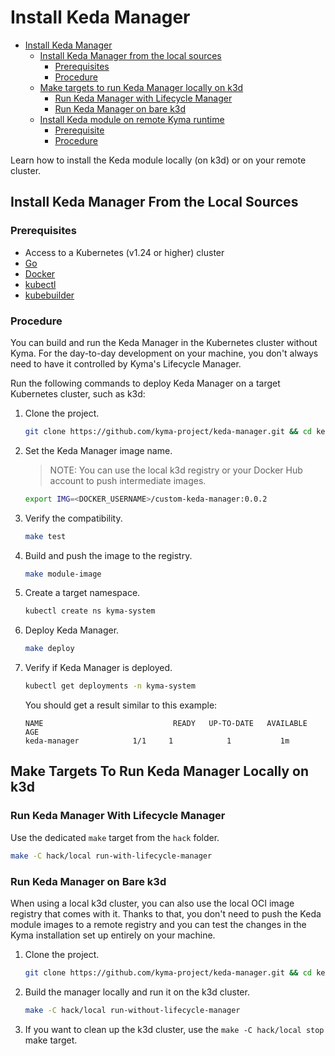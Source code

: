 # Install Keda Manager 

- [Install Keda Manager](#install-keda-manager)
  - [Install Keda Manager from the local sources](#install-keda-manager-from-the-local-sources)
    - [Prerequisites](#prerequisites)
    - [Procedure](#procedure)
  - [Make targets to run Keda Manager locally on k3d](#make-targets-to-run-keda-manager-locally-on-k3d)
    - [Run Keda Manager with Lifecycle Manager](#run-keda-manager-with-lifecycle-manager)
    - [Run Keda Manager on bare k3d](#run-keda-manager-on-bare-k3d)
  - [Install Keda module on remote Kyma runtime](#install-keda-module-on-remote-kyma-runtime)
    - [Prerequisite](#prerequisite)
    - [Procedure](#procedure-1)

Learn how to install the Keda module locally (on k3d) or on your remote cluster.

## Install Keda Manager From the Local Sources 

### Prerequisites

- Access to a Kubernetes (v1.24 or higher) cluster
- [Go](https://go.dev/)
- [Docker](https://www.docker.com/)
- [kubectl](https://kubernetes.io/docs/tasks/tools/)
- [kubebuilder](https://book.kubebuilder.io/)

### Procedure

You can build and run the Keda Manager in the Kubernetes cluster without Kyma.
For the day-to-day development on your machine, you don't always need to have it controlled by Kyma's Lifecycle Manager.

Run the following commands to deploy Keda Manager on a target Kubernetes cluster, such as k3d:

1. Clone the project.

   ```bash
   git clone https://github.com/kyma-project/keda-manager.git && cd keda-manager/
   ```

2. Set the Keda Manager image name.

   > NOTE: You can use the local k3d registry or your Docker Hub account to push intermediate images.  
   ```bash
   export IMG=<DOCKER_USERNAME>/custom-keda-manager:0.0.2
   ```

3. Verify the compatibility.

   ```bash
   make test
   ```
4. Build and push the image to the registry.

   ```bash
   make module-image
   ```
5. Create a target namespace.

   ```bash
   kubectl create ns kyma-system
   ```

6. Deploy Keda Manager.

   ```bash
   make deploy
   ```

7. Verify if Keda Manager is deployed.

   ```bash
   kubectl get deployments -n kyma-system
   ```

   You should get a result similar to this example:

   ```
   NAME                             READY   UP-TO-DATE   AVAILABLE   AGE
   keda-manager            1/1     1            1           1m
   ```

## Make Targets To Run Keda Manager Locally on k3d

### Run Keda Manager With Lifecycle Manager

Use the dedicated `make` target from the `hack` folder.

   ```bash
   make -C hack/local run-with-lifecycle-manager
   ```
   
### Run Keda Manager on Bare k3d

When using a local k3d cluster, you can also use the local OCI image registry that comes with it.
Thanks to that, you don't need to push the Keda module images to a remote registry and you can test the changes in the Kyma installation set up entirely on your machine.

1. Clone the project.

   ```bash
   git clone https://github.com/kyma-project/keda-manager.git && cd keda-manager/
   ```
2. Build the manager locally and run it on the k3d cluster.

   ```bash
   make -C hack/local run-without-lifecycle-manager
   ```
3. If you want to clean up the k3d cluster, use the `make -C hack/local stop` make target.

